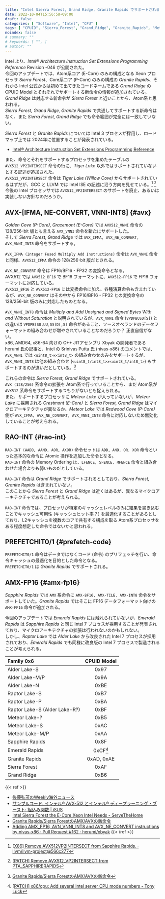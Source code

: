 ```yaml
---
title: "Intel Sierra Forest, Grand Ridge, Granite Rapids でサポートされる新命令"
date: 2022-10-04T15:56:58+09:00
draft: false
categories: [ "Software", "Intel", "CPU" ]
tags: [ "CPUID", "Sierra_Forest", "Grand_Ridge", "Granite_Rapids", "Meteor_Lake", "Emerald_Rapids" ]
noindex: false
# summary: ""
# keywords: [ "", ]
# author: ""
---
```


Intel より、*Intel® Architecture Instruction Set Extensions Programming Reference* Revision -046 が公開された。  
今回のアップデートでは、Atom系コア (E-Core) のみの構成となる Xeon プロセッサ *Sierra Forest*、Core系コア (P-Core) のみの構成の *Granite Rapids*、それから Intel 公式からは初めて出てきたコードネームである *Grand Ridge* の CPUID Model とそれぞれでサポートする新命令の情報が追加されている。  
*Grand Ridge* は対応する新命令が *Sierra Forest* と近いことから、Atom系と思われる。  
*Sierra Forest, Grand Ridge, Granite Rapids* で共通してサポートする新命令はなく、また *Sierra Forest, Grand Ridge* でも命令範囲が完全には一致していない。  

*Sierra Forest* と *Granite Rapids* については Intel 3 プロセスが採用し、ロードマップ上では 2024年に位置することが発表されている。  

 * [Intel® Architecture Instruction Set Extensions Programming Reference](https://www.intel.com/content/www/us/en/content-details/671368/intel-architecture-instruction-set-extensions-programming-reference.html)

また、命令とそれをサポートするプロセッサを集めたテーブルの `AVX512_VP2INTERSECT` 命令の行に、*Tiger Lake* 以外ではサポートされていないとする記述が追加された。  
`AVX512_VP2INTERSECT` 命令は *Tiger Lake (Willow Cove)* からサポートされているはずだが、GCC と LLVM では Intel ISE の記述に沿う方向を見せている。[^llvm] [^gcc]  
今後の Intel プロセッサでは `AVX512_VP2INTERSECT` のサポートを廃止、あるいは実装しない方針なのだろうか。  

[^llvm]: [[X86] Remove AVX512VP2INTERSECT from Sapphire Rapids. · llvm/llvm-project@566c277](https://github.com/llvm/llvm-project/commit/566c277c64f8f76d8911aa5fd931903a357ed7be)
[^gcc]: [[PATCH] Remove AVX512_VP2INTERSECT from PTA_SAPPHIRERAPIDS](https://gcc.gnu.org/pipermail/gcc-patches/2022-October/603329.html)

## AVX-[IFMA, NE-CONVERT, VNNI-INT8] {#avx}
*Golden Cove (P-Core), Gracemont (E-Core)* では `AVX512_VNNI` 命令の 128/256-bit 版とも言える `AVX_VNNI` 命令を新たにサポートした。  
そして *Sierra Forest, Grand Ridge* では `AVX_IFMA, AVX_NE_CONVERT, AVX_VNNI_INT8` 命令をサポートする。  

`AVX_IFMA (Integer Fused Multiply Add Instructions)` 命令は `AVX_VNNI` 命令と同様、`AVX512_IFMA` 命令の 128/256-bit 版だとされる。  

`AVX_NE_CONVERT` 命令は FP16/BF16 - FP32 の変換命令となる。  
AVX512 では `AVX512_BF16` で BF16 フォーマットに、`AVX512-FP16` で FP16 フォーマットに対応している。  
`AVX512_BF16` と `AVX512-FP16` には変換命令に加え、各種演算命令も含まれているが、`AVX_NE_CONVERT` はその中から FP16/BF16 - FP32 との変換命令の 128/256-bit 版のみに対応したものとなる。  

`AVX_VNNI_INT8` 命令は *Multiply and Add Unsigned and Signed Bytes With and Without Saturation* と説明されているが、`AVX_VNNI` 命令 (`VPDPBUSD[S]`) との違いは `VPDPB[SU,UU,SS]D[,S]` 命令があること、ソースオペランドのデータフォーマットの組み合わせが増やされていることなのだろうか？ 正直自信がない。  
x86, AMD64, x86-64 向けの C++ JITアセンブリ Xbyak の開発者である herumi 氏の記事と、Intel の Srinivas Putta 氏 (nivas-x86) のコメントでは、`AVX_VNNI` では `<uint8_t>x<int8_t>` の組み合わせのみをサポートするが、`AVX_VNNI_INT8` は他の組み合わせ (`<uint8_t/int8_t>x<uint8_t/int8_t>`) もサポートするのが違いだとしている。[^zenn]  

[^zenn]: [Granite Rapids/Sierra ForestのAMX/AVXの新命令](https://zenn.dev/herumi/articles/granite-rapids-sierra-forest)

これらの命令は *Sierra Forest, Grand Ridge* でサポートされている。  
`AVX (128/256)` 系命令の拡張を Atom系で行っていることから、まだ Atom系が `AVX512` 系命令をサポートするつもりがないとも捉えられる。  
また、サポートするプロセッサに *Meteor Lake* が入っていないが、*Meteor Lake* に採用される *Crestmont (E-Core)* と *Sierra Forest, Grand Ridge* はマイクロアーキテクチャが異なるか、*Meteor Lake* では *Redwood Cove (P-Core)* 側が `AVX_IFMA, AVX_NE_CONVERT, AVX_VNNI_INT8` 命令に対応しないため無効化していることが考えられる。  
 
## RAO-INT {#rao-int}
`RAO-INT (AADD, AAND, AOR, AXOR)` 命令セットは `ADD, AND, OR, XOR` 命令といった基本的な命令に Atomic 操作を追加した命令となる。  
`RAO-INT` 命令の Memory Ordering は、`LFENCE, SFENCE, MFENCE` 命令と組み合わせた場合よりも弱いものだとしている。  

`RAO-INT` 命令は *Grand Ridge* でサポートされるとしており、*Sierra Forest, Granite Rapids* は含まれていない。  
このことから *Sierra Forest* と *Grand Ridge* は近くはあるが、異なるマイクロアーキテクチャであることが考えられる。  

`RAO-INT` 命令では、プロセッサが特定のキャッシュレベルのみに結果を書き込むことでキャッシュ可用性 (キャッシュヒット率？) を最適化することがあるとしており、L2キャッシュを複数のコアで共有する構成を取る Atom系プロセッサをある程度想定した命令ではないかと思われる。  

## PREFETCHIT0/1 {#prefetch-code}
`PREFETCHIT0/1` 命令はデータではなくコード (命令) のプリフェッチを行い、命令キャッシュの最適化を目的とした命令となる。  
`PREFETCHIT0/1` は *Granite Rapids* でサポートされる。  

## AMX-FP16 {#amx-fp16}
*Sapphire Rapids* では `AMX` 系命令に `AMX-BF16, AMX-TILE, AMX-INT8` 命令をサポートしていた。*Granite Rapids* ではそこに FP16 データフォーマット向けの `AMX-FP16` 命令が追加される。  

今回のアップデートでは *Emerald Rapids* には触れられていないが、*Emerald Rapids* は *Sapphire Rapids* と同じ Intel 7 プロセスが採用することが発表されており、マイクロアーキテクチャの拡張は行われないのかもしれない。  
しかし、*Raptor Lake* では *Alder Lake* から改良された Intel 7 プロセスが採用されており、*Emerald Rapids* でも同様に改良版の Intel 7 プロセスで製造されることが考えられる。  
 
| Family 0x6 | CPUID Model |
| :--        | :--:        |
| Alder Lake-S | 0x97      |
| Alder Lake-M/P | 0x9A    |
| Alder Lake-N   | 0xBE    |
| Raptor Lake-S  | 0xB7    |
| Raptor Lake-P  | 0xBA    |
| Raptor Lake-S (Alder Lake-R?) | 0xBF |
| Meteor Lake-?  | 0xB5 |
| Meteor Lake-S  | 0xAC |
| Meteor Lake-M/P | 0xAA |
| Sapphire Rapids | 0x8F |
| Emerald Rapids  | 0xCF[^lkml] |
| Granite Rapids  | 0xAD, 0xAE |
| Sierra Forest | 0xAF |
| Grand Ridge | 0xB6 |

[^lkml]: [[PATCH] x86/cpu: Add several Intel server CPU mode numbers - Tony Luck](https://lore.kernel.org/lkml/20221103203310.5058-1-tony.luck@intel.com/)

{{< ref >}}
 * [後藤弘茂のWeekly海外ニュース](https://pc.watch.impress.co.jp/docs/2008/0407/kaigai434.htm)
 * [サンプルコード: インテル® AVX-512 とインテル® ディープラーニング・ブースト: 組込み関数 | iSUS](https://www.isus.jp/embeded/avx-512-vnni/)
 * [Intel Sierra Forest the E-Core Xeon Intel Needs - ServeTheHome](https://www.servethehome.com/intel-sierra-forest-the-e-core-xeon-intel-needs/)
 * [Granite Rapids/Sierra ForestのAMX/AVXの新命令](https://zenn.dev/herumi/articles/granite-rapids-sierra-forest)
 * [Adding AMX_FP16, AVN_VNNI_INT8 and AVX_NE_CONVERT instructions by nivas-x86 · Pull Request #162 · herumi/xbyak](https://github.com/herumi/xbyak/pull/162)
{{< /ref >}}
